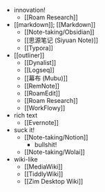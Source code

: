- innovation!
    - [[Roam Research]]
- [[markdown]]; [[Markdown]]
    - [[Note-taking/Obsidian]]
    - [[思源笔记 (Siyuan Note)]]
    - [[Typora]]
- [[outliner]]
    - [[Dynalist]]
    - [[Logseq]]
    - [[幕布 (Mubu)]]
    - [[RemNote]]
    - [[RoamEdit]]
    - [[Roam Research]]
    - [[WorkFlowy]]
- rich text
    - [[Evernote]]
- suck it!
    - [[Note-taking/Notion]]
        - bullshit!
    - [[Note-taking/Wolai]]
- wiki-like
    - [[MediaWiki]]
    - [[TiddlyWiki]]
    - [[Zim Desktop Wiki]]
